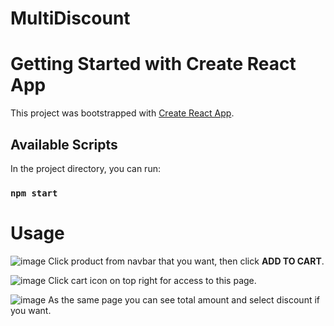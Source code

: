 # MultiDiscount

# Getting Started with Create React App

This project was bootstrapped with [Create React App](https://github.com/facebook/create-react-app).

## Available Scripts

In the project directory, you can run:

### `npm start`

# Usage
![image](https://github.com/ploynapatbunsena/MultiDiscount/assets/112202790/17cfc7c3-197e-47d2-a0d4-4be8d8033911)
Click product from navbar that you want, then click **ADD TO CART**.

 ![image](https://github.com/ploynapatbunsena/MultiDiscount/assets/112202790/98e0e911-faa6-43e1-b44c-87209cac80a0)
Click cart icon on top right for access to this page.

![image](https://github.com/ploynapatbunsena/MultiDiscount/assets/112202790/f3adfa18-71a1-4578-8f0c-82b53fe10ea3)
As the same page you can see total amount and select discount if you want.
